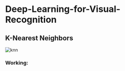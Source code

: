 # Deep-Learning-for-Visual-Recognition
## K-Nearest Neighbors
![knn](https://user-images.githubusercontent.com/41232373/47969875-02aa0c80-e07e-11e8-9ea9-0e5f57d8fc34.png)

### Working:
